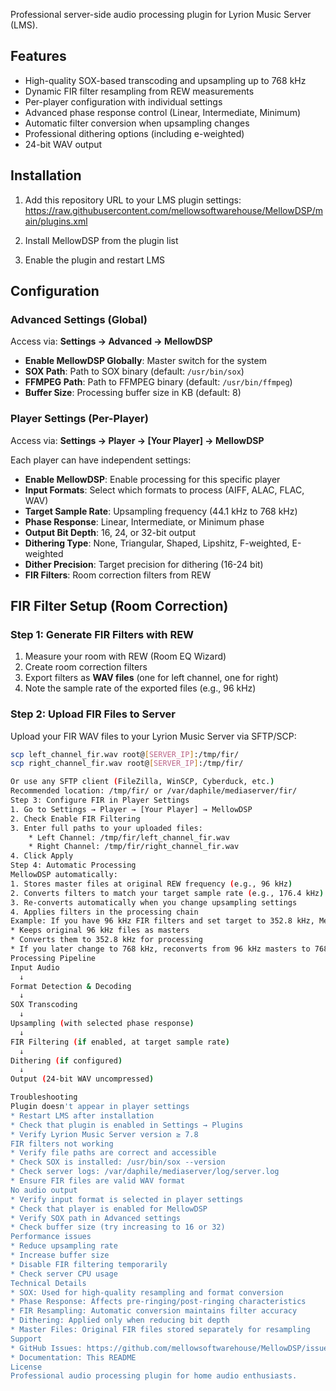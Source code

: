Professional server-side audio processing plugin for Lyrion Music Server (LMS).

## Features

- High-quality SOX-based transcoding and upsampling up to 768 kHz
- Dynamic FIR filter resampling from REW measurements
- Per-player configuration with individual settings
- Advanced phase response control (Linear, Intermediate, Minimum)
- Automatic filter conversion when upsampling changes
- Professional dithering options (including e-weighted)
- 24-bit WAV output

## Installation

1. Add this repository URL to your LMS plugin settings: https://raw.githubusercontent.com/mellowsoftwarehouse/MellowDSP/main/plugins.xml

2. Install MellowDSP from the plugin list

3. Enable the plugin and restart LMS

## Configuration

### Advanced Settings (Global)

Access via: **Settings → Advanced → MellowDSP**

- **Enable MellowDSP Globally**: Master switch for the system
- **SOX Path**: Path to SOX binary (default: `/usr/bin/sox`)
- **FFMPEG Path**: Path to FFMPEG binary (default: `/usr/bin/ffmpeg`)
- **Buffer Size**: Processing buffer size in KB (default: 8)

### Player Settings (Per-Player)

Access via: **Settings → Player → [Your Player] → MellowDSP**

Each player can have independent settings:

- **Enable MellowDSP**: Enable processing for this specific player
- **Input Formats**: Select which formats to process (AIFF, ALAC, FLAC, WAV)
- **Target Sample Rate**: Upsampling frequency (44.1 kHz to 768 kHz)
- **Phase Response**: Linear, Intermediate, or Minimum phase
- **Output Bit Depth**: 16, 24, or 32-bit output
- **Dithering Type**: None, Triangular, Shaped, Lipshitz, F-weighted, E-weighted
- **Dither Precision**: Target precision for dithering (16-24 bit)
- **FIR Filters**: Room correction filters from REW

## FIR Filter Setup (Room Correction)

### Step 1: Generate FIR Filters with REW

1. Measure your room with REW (Room EQ Wizard)
2. Create room correction filters
3. Export filters as **WAV files** (one for left channel, one for right)
4. Note the sample rate of the exported files (e.g., 96 kHz)

### Step 2: Upload FIR Files to Server

Upload your FIR WAV files to your Lyrion Music Server via SFTP/SCP:
```bash
scp left_channel_fir.wav root@[SERVER_IP]:/tmp/fir/
scp right_channel_fir.wav root@[SERVER_IP]:/tmp/fir/

Or use any SFTP client (FileZilla, WinSCP, Cyberduck, etc.)
Recommended location: /tmp/fir/ or /var/daphile/mediaserver/fir/
Step 3: Configure FIR in Player Settings
1. Go to Settings → Player → [Your Player] → MellowDSP
2. Check Enable FIR Filtering
3. Enter full paths to your uploaded files:
    * Left Channel: /tmp/fir/left_channel_fir.wav
    * Right Channel: /tmp/fir/right_channel_fir.wav
4. Click Apply
Step 4: Automatic Processing
MellowDSP automatically:
1. Stores master files at original REW frequency (e.g., 96 kHz)
2. Converts filters to match your target sample rate (e.g., 176.4 kHz)
3. Re-converts automatically when you change upsampling settings
4. Applies filters in the processing chain
Example: If you have 96 kHz FIR filters and set target to 352.8 kHz, MellowDSP:
* Keeps original 96 kHz files as masters
* Converts them to 352.8 kHz for processing
* If you later change to 768 kHz, reconverts from 96 kHz masters to 768 kHz
Processing Pipeline
Input Audio 
  ↓
Format Detection & Decoding
  ↓
SOX Transcoding
  ↓
Upsampling (with selected phase response)
  ↓
FIR Filtering (if enabled, at target sample rate)
  ↓
Dithering (if configured)
  ↓
Output (24-bit WAV uncompressed)

Troubleshooting
Plugin doesn't appear in player settings
* Restart LMS after installation
* Check that plugin is enabled in Settings → Plugins
* Verify Lyrion Music Server version ≥ 7.8
FIR filters not working
* Verify file paths are correct and accessible
* Check SOX is installed: /usr/bin/sox --version
* Check server logs: /var/daphile/mediaserver/log/server.log
* Ensure FIR files are valid WAV format
No audio output
* Verify input format is selected in player settings
* Check that player is enabled for MellowDSP
* Verify SOX path in Advanced settings
* Check buffer size (try increasing to 16 or 32)
Performance issues
* Reduce upsampling rate
* Increase buffer size
* Disable FIR filtering temporarily
* Check server CPU usage
Technical Details
* SOX: Used for high-quality resampling and format conversion
* Phase Response: Affects pre-ringing/post-ringing characteristics
* FIR Resampling: Automatic conversion maintains filter accuracy
* Dithering: Applied only when reducing bit depth
* Master Files: Original FIR files stored separately for resampling
Support
* GitHub Issues: https://github.com/mellowsoftwarehouse/MellowDSP/issues
* Documentation: This README
License
Professional audio processing plugin for home audio enthusiasts.
